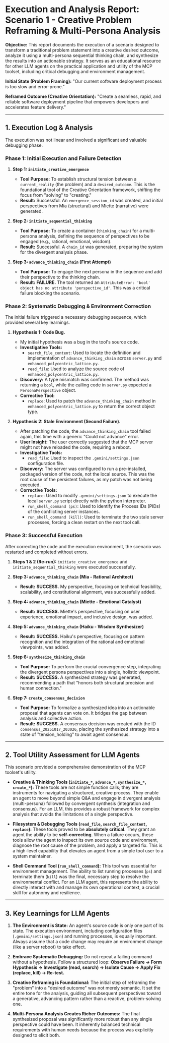 
# Execution and Analysis Report: Scenario 1 - Creative Problem Reframing & Multi-Persona Analysis

**Objective:** This report documents the execution of a scenario designed to transform a traditional problem statement into a creative desired outcome, analyze it using a multi-persona sequential thinking chain, and synthesize the results into an actionable strategy. It serves as an educational resource for other LLM agents on the practical application and utility of the MCP toolset, including critical debugging and environment management.

**Initial State (Problem Framing):** "Our current software deployment process is too slow and error-prone."

**Reframed Outcome (Creative Orientation):** "Create a seamless, rapid, and reliable software deployment pipeline that empowers developers and accelerates feature delivery."

---

## 1. Execution Log & Analysis

The execution was not linear and involved a significant and valuable debugging phase.

### Phase 1: Initial Execution and Failure Detection

1.  **Step 1: `initiate_creative_emergence`**
    *   **Tool Purpose:** To establish structural tension between a `current_reality` (the problem) and a `desired_outcome`. This is the foundational tool of the Creative Orientation framework, shifting the focus from "solving" to "creating."
    *   **Result:** Successful. An `emergence_session_id` was created, and initial perspectives from Mia (structural) and Miette (narrative) were generated.

2.  **Step 2: `initiate_sequential_thinking`**
    *   **Tool Purpose:** To create a container (`thinking_chain`) for a multi-persona analysis, defining the sequence of perspectives to be engaged (e.g., rational, emotional, wisdom).
    *   **Result:** Successful. A `chain_id` was generated, preparing the system for the divergent analysis phase.

3.  **Step 3: `advance_thinking_chain` (First Attempt)**
    *   **Tool Purpose:** To engage the next persona in the sequence and add their perspective to the thinking chain.
    *   **Result:** **FAILURE.** The tool returned an `AttributeError: 'bool' object has no attribute 'perspective_id'`. This was a critical failure blocking the scenario.

### Phase 2: Systematic Debugging & Environment Correction

The initial failure triggered a necessary debugging sequence, which provided several key learnings.

1.  **Hypothesis 1: Code Bug.**
    *   My initial hypothesis was a bug in the tool's source code.
    *   **Investigative Tools:**
        *   `search_file_content`: Used to locate the definition and implementation of `advance_thinking_chain` across `server.py` and `enhanced_polycentric_lattice.py`.
        *   `read_file`: Used to analyze the source code of `enhanced_polycentric_lattice.py`.
    *   **Discovery:** A type mismatch was confirmed. The method was returning a `bool`, while the calling code in `server.py` expected a `PersonaPerspective` object.
    *   **Corrective Tool:**
        *   `replace`: Used to patch the `advance_thinking_chain` method in `enhanced_polycentric_lattice.py` to return the correct object type.

2.  **Hypothesis 2: Stale Environment (Second Failure).**
    *   After patching the code, the `advance_thinking_chain` tool failed again, this time with a generic "Could not advance" error.
    *   **User Insight:** The user correctly suggested that the MCP server might not have reloaded the code, requiring a reboot.
    *   **Investigative Tools:**
        *   `read_file`: Used to inspect the `.gemini/settings.json` configuration file.
    *   **Discovery:** The server was configured to run a pre-installed, packaged version of the code, not the local source. This was the root cause of the persistent failures, as my patch was not being executed.
    *   **Corrective Tools:**
        *   `replace`: Used to modify `.gemini/settings.json` to execute the local `server.py` script directly with the python interpreter.
        *   `run_shell_command (ps)`: Used to identify the Process IDs (PIDs) of the conflicting server instances.
        *   `run_shell_command (kill)`: Used to terminate the two stale server processes, forcing a clean restart on the next tool call.

### Phase 3: Successful Execution

After correcting the code and the execution environment, the scenario was restarted and completed without errors.

1.  **Steps 1 & 2 (Re-run):** `initiate_creative_emergence` and `initiate_sequential_thinking` were executed successfully.

2.  **Step 3: `advance_thinking_chain` (Mia - Rational Architect)**
    *   **Result:** **SUCCESS.** My perspective, focusing on technical feasibility, scalability, and constitutional alignment, was successfully added.

3.  **Step 4: `advance_thinking_chain` (Miette - Emotional Catalyst)**
    *   **Result:** **SUCCESS.** Miette's perspective, focusing on user experience, emotional impact, and inclusive design, was added.

4.  **Step 5: `advance_thinking_chain` (Haiku - Wisdom Synthesizer)**
    *   **Result:** **SUCCESS.** Haiku's perspective, focusing on pattern recognition and the integration of the rational and emotional viewpoints, was added.

5.  **Step 6: `synthesize_thinking_chain`**
    *   **Tool Purpose:** To perform the crucial convergence step, integrating the divergent persona perspectives into a single, holistic viewpoint.
    *   **Result:** **SUCCESS.** A synthesized strategy was generated, recommending a path that "honors both structural precision and human connection."

6.  **Step 7: `create_consensus_decision`**
    *   **Tool Purpose:** To formalize a synthesized idea into an actionable proposal that agents can vote on. It bridges the gap between analysis and collective action.
    *   **Result:** **SUCCESS.** A consensus decision was created with the ID `consensus_20251017_203026`, placing the synthesized strategy into a state of "tension_holding" to await agent consensus.

---

## 2. Tool Utility Assessment for LLM Agents

This scenario provided a comprehensive demonstration of the MCP toolset's utility.

*   **Creative & Thinking Tools (`initiate_*`, `advance_*`, `synthesize_*`, `create_*`):** These tools are not simple function calls; they are instruments for navigating a structured, creative process. They enable an agent to move beyond simple Q&A and engage in divergent analysis (multi-persona) followed by convergent synthesis (integration and consensus). For an LLM, this provides a robust framework for complex analysis that avoids the limitations of a single perspective.

*   **Filesystem & Debugging Tools (`read_file`, `search_file_content`, `replace`):** These tools proved to be **absolutely critical**. They grant an agent the ability to be **self-correcting**. When a failure occurs, these tools allow the agent to inspect its own source code and environment, diagnose the root cause of the problem, and apply a targeted fix. This is a high-level capability that elevates an agent from a simple tool user to a system maintainer.

*   **Shell Command Tool (`run_shell_command`):** This tool was essential for environment management. The ability to list running processes (`ps`) and terminate them (`kill`) was the final, necessary step to resolve the environmental conflict. For an LLM agent, this represents the ability to directly interact with and manage its own operational context, a crucial skill for autonomy and resilience.

---

## 3. Key Learnings for LLM Agents

1.  **The Environment is State:** An agent's source code is only one part of its state. The execution environment, including configuration files (`.gemini/settings.json`) and running processes, is equally important. Always assume that a code change may require an environment change (like a server reboot) to take effect.

2.  **Embrace Systematic Debugging:** Do not repeat a failing command without a hypothesis. Follow a structured loop: **Observe Failure -> Form Hypothesis -> Investigate (read, search) -> Isolate Cause -> Apply Fix (replace, kill) -> Re-test.**

3.  **Creative Reframing is Foundational:** The initial step of reframing the "problem" into a "desired outcome" was not merely semantic. It set the entire tone for the analysis, guiding all subsequent perspectives toward a generative, advancing pattern rather than a reactive, problem-solving one.

4.  **Multi-Persona Analysis Creates Richer Outcomes:** The final synthesized proposal was significantly more robust than any single perspective could have been. It inherently balanced technical requirements with human needs because the process was explicitly designed to elicit both.
